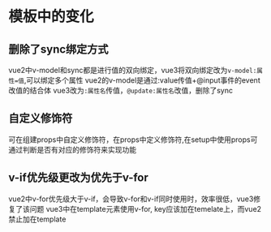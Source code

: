 # 模板中的变化

## 删除了sync绑定方式

vue2中v-model和sync都是进行值的双向绑定，vue3将双向绑定改为`v-model:属性=值`,可以绑定多个属性
vue2的v-model是通过:value传值+@input事件的event改值的结合体
vue3改为`:属性名`传值，`@update:属性名`改值，删除了sync

## 自定义修饰符

可在组建props中自定义修饰符，在props中定义修饰符,在setup中使用props可通过判断是否有对应的修饰符来实现功能

## v-if优先级更改为优先于v-for

vue2中v-for优先级大于v-if，会导致v-for和v-if同时使用时，效率很低，vue3修复了该问题
vue3中在template元素使用v-for, key应该加在temelate上，而vue2禁止加在template
